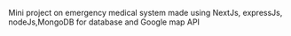 Mini project on emergency medical system made using NextJs, expressJs, nodeJs,MongoDB for database and Google map API
